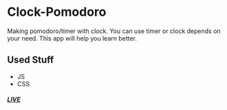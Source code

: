 # Clock-Pomodoro
Making pomodoro/timer with clock.
You can use timer or clock depends on your need. 
This app will help you learn better.
## Used Stuff
- JS
- CSS
##### [LIVE](https://adamangg.github.io/Clock-Pomodoro/)
